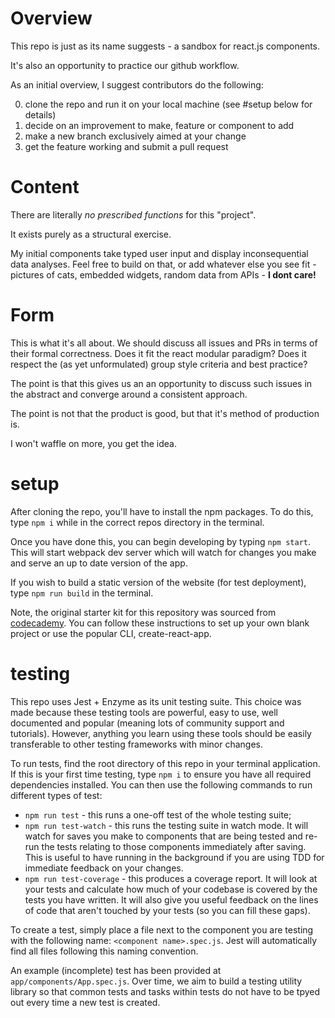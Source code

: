 # Overview

This repo is just as its name suggests - a sandbox for react.js components.

It's also an opportunity to practice our github workflow.

As an initial overview, I suggest contributors do the following:

0) clone the repo and run it on your local machine (see #setup below for details)
1) decide on an improvement to make, feature or component to add
2) make a new branch exclusively aimed at your change 
3) get the feature working and submit a pull request

# Content

There are literally *no prescribed functions* for this "project".

It exists purely as a structural exercise.

My initial components take typed user input and display inconsequential data analyses. Feel free to build on that, or add whatever else you see fit - pictures of cats, embedded widgets, random data from APIs - **I dont care!**

# Form

This is what it's all about. We should discuss all issues and PRs in terms of their formal correctness. Does it fit the react modular paradigm? Does it respect the (as yet unformulated) group style criteria and best practice?

The point is that this gives us an an opportunity to discuss such issues in the abstract and converge around a consistent approach.

The point is not that the product is good, but that it's method of production is.

I won't waffle on more, you get the idea.

# setup

After cloning the repo, you'll have to install the npm packages.  To do this, type ```npm i``` while in the correct repos directory in the terminal.

Once you have done this, you can begin developing by typing ```npm start```.  This will start webpack dev server which will watch for changes you make and serve an up to date version of the app.

If you wish to build a static version of the website (for test deployment), type ```npm run build``` in the terminal.

Note, the original starter kit for this repository was sourced from [codecademy](https://www.codecademy.com/articles/react-setup-).  You can follow these instructions to set up your own blank project or use the popular CLI, create-react-app.

# testing

This repo uses Jest + Enzyme as its unit testing suite.  This choice was made because these testing tools are powerful, easy to use, well documented and popular (meaning lots of community support and tutorials).  However, anything you learn using these tools should be easily transferable to other testing frameworks with minor changes.

To run tests, find the root directory of this repo in your terminal application.  If this is your first time testing, type ```npm i``` to ensure you have all required dependencies installed.  You can then use the following commands to run different types of test:

* ```npm run test``` - this runs a one-off test of the whole testing suite;
* ```npm run test-watch``` - this runs the testing suite in watch mode.  It will watch for saves you make to components that are being tested and re-run the tests relating to those components immediately after saving.  This is useful to have running in the background if you are using TDD for immediate feedback on your changes.
* ```npm run test-coverage``` - this produces a coverage report.  It will look at your tests and calculate how much of your codebase is covered by the tests you have written.  It will also give you useful feedback on the lines of code that aren't touched by your tests (so you can fill these gaps).

To create a test, simply place a file next to the component you are testing with the following name: ```<component name>.spec.js```.  Jest will automatically find all files following this naming convention.  

An example (incomplete) test has been provided at ```app/components/App.spec.js```.  Over time, we aim to build a testing utility library so that common tests and tasks within tests do not have to be tpyed out every time a new test is created.
